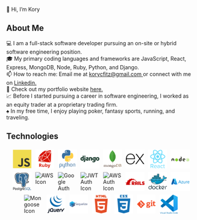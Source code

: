 👋 Hi, I’m Kory

<h2> About Me </h2>
💻 I am a full-stack software developer pursuing an on-site or hybrid software engineering position. <br>
🎓 My primary coding languages and frameworks are JavaScript, React, Express, MongoDB, Node, Ruby, Python, and Django. <br>
📫 How to reach me: Email me at <a href="mailto:korycfitz@gmail.com" target="_blank">
  korycfitz@gmail.com
</a>
 or connect with me on <a href="https://www.linkedin.com/in/kory-fitzgerald/" target="_blank">
  Linkedin.
</a>
<br>
📖 Check out my portfolio website <a href="https://korycfitz.github.io/" target="_blank">
  here.
</a>
<br>
📈 Before I started pursuing a career in software engineering, I worked as an equity trader at a proprietary trading firm. <br>
♠️ In my free time, I enjoy playing poker, fantasy sports, running, and traveling. <br>
 
<h2> Technologies </h2>
<div style="display: flex; flex-wrap: wrap; justify-content: center; align-items: center;">
  <img src="https://raw.githubusercontent.com/devicons/devicon/1119b9f84c0290e0f0b38982099a2bd027a48bf1/icons/javascript/javascript-original.svg" alt="JavaScript Icon" style="height: 50px; width: 50px; margin: 5px;">
  <img src="https://raw.githubusercontent.com/devicons/devicon/1119b9f84c0290e0f0b38982099a2bd027a48bf1/icons/ruby/ruby-plain-wordmark.svg" alt="Ruby Icon" style="height: 50px; width: 50px; margin: 5px;">
  <img src="https://raw.githubusercontent.com/devicons/devicon/1119b9f84c0290e0f0b38982099a2bd027a48bf1/icons/python/python-original-wordmark.svg" alt="Python Icon" style="height: 50px; width: 50px; margin: 5px;">
  <img src="https://raw.githubusercontent.com/devicons/devicon/1119b9f84c0290e0f0b38982099a2bd027a48bf1/icons/django/django-plain-wordmark.svg" alt="Django Icon" style="height: 50px; width: 50px; margin: 5px;">
  <img src="https://raw.githubusercontent.com/devicons/devicon/1119b9f84c0290e0f0b38982099a2bd027a48bf1/icons/mongodb/mongodb-original-wordmark.svg" alt="MongoDB Icon" style="height: 50px; width: 50px; margin: 5px;">
  <img src="https://raw.githubusercontent.com/devicons/devicon/1119b9f84c0290e0f0b38982099a2bd027a48bf1/icons/express/express-original.svg" alt="Express Icon" style="height: 50px; width: 50px; margin: 5px;">
  <img src="https://raw.githubusercontent.com/devicons/devicon/1119b9f84c0290e0f0b38982099a2bd027a48bf1/icons/react/react-original-wordmark.svg" alt="React Icon" style="height: 50px; width: 50px; margin: 5px;">
  <img src="https://raw.githubusercontent.com/devicons/devicon/1119b9f84c0290e0f0b38982099a2bd027a48bf1/icons/nodejs/nodejs-original-wordmark.svg" alt="Node Icon" style="height: 50px; width: 50px; margin: 5px;">
  <img src="https://raw.githubusercontent.com/devicons/devicon/1119b9f84c0290e0f0b38982099a2bd027a48bf1/icons/postgresql/postgresql-original-wordmark.svg" alt="PostgreSQL Icon" style="height: 50px; width: 50px; margin: 5px;">
  <img src="https://a0.awsstatic.com/libra-css/images/logos/aws_logo_smile_1200x630.png" alt="AWS Icon" style="height: 50px; width: 50px; margin: 5px;">
  <img src="https://www.ceipal.com/wp-content/uploads/2022/11/google-auth-logo-white.webp" alt="Google Auth Icon" style="height: 50px; width: 50px; margin: 5px;">
  <img src="https://miro.medium.com/v2/resize:fit:1400/format:webp/1*MWaFPsFv41TlfUpUkIuHcw.png" alt="JWT Auth Icon" style="height: 50px; width: 50px; margin: 5px;">
  <img src="https://upload.wikimedia.org/wikipedia/commons/9/93/Amazon_Web_Services_Logo.svg" alt="AWS Auth Icon" style="height: 50px; width: 50px; margin: 5px;">
  <img src="https://raw.githubusercontent.com/devicons/devicon/1119b9f84c0290e0f0b38982099a2bd027a48bf1/icons/rails/rails-plain-wordmark.svg" alt="Rails Icon" style="height: 50px; width: 50px; margin: 5px;">
  <img src="https://raw.githubusercontent.com/devicons/devicon/1119b9f84c0290e0f0b38982099a2bd027a48bf1/icons/docker/docker-original-wordmark.svg" alt="Docker Icon" style="height: 50px; width: 50px; margin: 5px;">
  <img src="https://raw.githubusercontent.com/devicons/devicon/1119b9f84c0290e0f0b38982099a2bd027a48bf1/icons/azure/azure-original-wordmark.svg" alt="Azure Icon" style="height: 50px; width: 50px; margin: 5px;">
  <img src="https://cms-assets.tutsplus.com/uploads/users/34/posts/29527/preview_image/mongoose.jpg" alt="Mongoose Icon" style="height: 50px; width: 50px; margin: 5px;">
  <img src="https://raw.githubusercontent.com/devicons/devicon/1119b9f84c0290e0f0b38982099a2bd027a48bf1/icons/jquery/jquery-original-wordmark.svg" alt="JQuery Icon" style="height: 50px; width: 50px; margin: 5px;">
  <img src="https://raw.githubusercontent.com/devicons/devicon/1119b9f84c0290e0f0b38982099a2bd027a48bf1/icons/sequelize/sequelize-original-wordmark.svg" alt="Sequelize Icon" style="height: 50px; width: 50px; margin: 5px;">
  <img src="https://raw.githubusercontent.com/devicons/devicon/1119b9f84c0290e0f0b38982099a2bd027a48bf1/icons/html5/html5-plain-wordmark.svg" alt="HTML Icon" style="height: 50px; width: 50px; margin: 5px;">
  <img src="https://raw.githubusercontent.com/devicons/devicon/1119b9f84c0290e0f0b38982099a2bd027a48bf1/icons/css3/css3-plain-wordmark.svg" alt="CSS Icon" style="height: 50px; width: 50px; margin: 5px;">
  <img src="https://raw.githubusercontent.com/devicons/devicon/1119b9f84c0290e0f0b38982099a2bd027a48bf1/icons/git/git-plain-wordmark.svg" alt="Git Icon" style="height: 50px; width: 50px; margin: 5px;">
  <img src="https://raw.githubusercontent.com/devicons/devicon/1119b9f84c0290e0f0b38982099a2bd027a48bf1/icons/vscode/vscode-original-wordmark.svg" alt="VS Code Icon" style="height: 50px; width: 50px; margin: 5px;">
</div>

